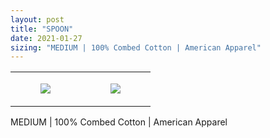 ```yaml
---
layout: post
title: "SPOON"
date: 2021-01-27
sizing: "MEDIUM | 100% Combed Cotton | American Apparel"
---
```




<table style="width:100%;"><tr><td style="vertical-align:top;">
      <figure class="tmblr-full" data-orig-height="2048" data-orig-width="1365" data-orig-src="https://concertshirts.netlify.app/shirts/0055/0055-01.jpg"><img src="https://64.media.tumblr.com/648c45cf8d9c2fc9ce1a1c732417ade2/4f4c92e442ccc0a1-f3/s540x810/8571ace444561e453b9d252c796c57d680681ed0.jpg" data-orig-height="2048" data-orig-width="1365" data-orig-src="https://concertshirts.netlify.app/shirts/0055/0055-01.jpg"/></figure></td>
    <td style="vertical-align:top;">
      <figure class="tmblr-full" data-orig-height="2048" data-orig-width="1365" data-orig-src="https://concertshirts.netlify.app/shirts/0055/0055-02.jpg"><img src="https://64.media.tumblr.com/7f5815c4f431e1c9e41a07c64f1a5325/4f4c92e442ccc0a1-a5/s540x810/56614f810123c61440583268fbc3a30f2d1b1e5b.jpg" data-orig-height="2048" data-orig-width="1365" data-orig-src="https://concertshirts.netlify.app/shirts/0055/0055-02.jpg"/></figure></td>
  </tr></table><p>
  MEDIUM | 100% Combed Cotton | American Apparel
</p>
